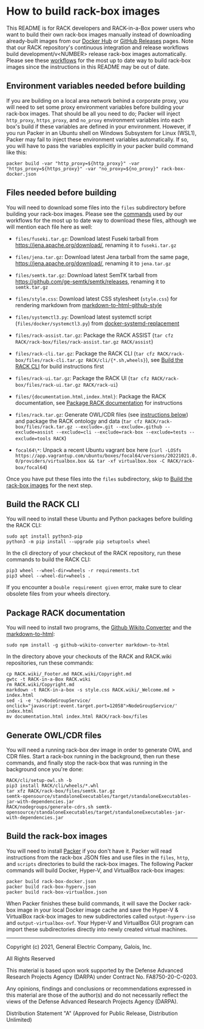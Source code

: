 <!-- markdownlint-disable line-length -->

# How to build rack-box images

This README is for RACK developers and RACK-in-a-Box power users who
want to build their own rack-box images manually instead of
downloading already-built images from our [Docker
Hub](https://hub.docker.com/repository/docker/gehighassurance/rack-box)
or [GitHub
Releases](https://github.com/ge-high-assurance/RACK/releases) pages.
Note that our RACK repository's continuous integration and release
workflows build development/v\<NUMBER\> release rack-box images
automatically.  Please see these [workflows](../.github/workflows) for
the most up to date way to build rack-box images since the
instructions in this README may be out of date.

## Environment variables needed before building

If you are building on a local area network behind a corporate proxy,
you will need to set some proxy environment variables before building
your rack-box images.  That should be all you need to do; Packer will
inject `http_proxy`, `https_proxy`, and `no_proxy` environment
variables into each box's build if these variables are defined in your
environment.  However, if you run Packer in an Ubuntu shell on Windows
Subsystem for Linux (WSL1), Packer may fail to inject these
environment variables automatically.  If so, you will have to pass the
variables explicitly in your packer build command like this:

`packer build -var "http_proxy=${http_proxy}" -var "https_proxy=${https_proxy}" -var "no_proxy=${no_proxy}" rack-box-docker.json`

## Files needed before building

You will need to download some files into the `files` subdirectory
before building your rack-box images.  Please see the
[commands](../.github/workflows/actions/download/action.yml) used by
our workflows for the most up to date way to download these files,
although we will mention each file here as well:

- `files/fuseki.tar.gz`: Download latest Fuseki tarball from
  <https://jena.apache.org/download/>, renaming it to `fuseki.tar.gz`

- `files/jena.tar.gz`: Download latest Jena tarball from the
  same page, <https://jena.apache.org/download/>, renaming it to
  `jena.tar.gz`

- `files/semtk.tar.gz`: Download latest SemTK tarball from
  <https://github.com/ge-semtk/semtk/releases>, renaming it to
  `semtk.tar.gz`

- `files/style.css`: Download latest CSS stylesheet (`style.css`) for
  rendering markdown from
  [markdown-to-html-github-style](https://github.com/KrauseFx/markdown-to-html-github-style)

- `files/systemctl3.py`: Download latest systemctl script
  (`files/docker/systemctl3.py`) from
  [docker-systemd-replacement](https://github.com/gdraheim/docker-systemctl-replacement)

- `files/rack-assist.tar.gz`: Package the RACK ASSIST (`tar cfz
  RACK/rack-box/files/rack-assist.tar.gz RACK/assist`)

- `files/rack-cli.tar.gz`: Package the RACK CLI (`tar cfz
  RACK/rack-box/files/rack-cli.tar.gz
  RACK/cli/{*.sh,wheels}`), see [Build the RACK
  CLI](#Build-the-RACK-CLI) for build instructions first

- `files/rack-ui.tar.gz`: Package the RACK UI (`tar cfz
  RACK/rack-box/files/rack-ui.tar.gz RACK/rack-ui`)

- `files/{documentation.html,index.html}`: Package the RACK
  documentation, see [Package RACK
  documentation](#Package-RACK-documentation) for instructions

- `files/rack.tar.gz`: Generate OWL/CDR files (see [instructions
  below](#Generate-OWL-CDR-files)) and package the RACK ontology and
  data (`tar cfz RACK/rack-box/files/rack.tar.gz --exclude=.git
  --exclude=.github --exclude=assist --exclude=cli --exclude=rack-box
  --exclude=tests --exclude=tools RACK`)

- `focal64\*`: Unpack a recent Ubuntu vagrant box here (`curl -LOSfs
  https://app.vagrantup.com/ubuntu/boxes/focal64/versions/20221021.0.0/providers/virtualbox.box
  && tar -xf virtualbox.box -C RACK/rack-box/focal64`)

Once you have put these files into the `files` subdirectory, skip to
[Build the rack-box images](#Build-the-rack-box-images) for the next
step.

## Build the RACK CLI

You will need to install these Ubuntu and Python packages before
building the RACK CLI:

    sudo apt install python3-pip
    python3 -m pip install --upgrade pip setuptools wheel

In the cli directory of your checkout of the RACK repository, run
these commands to build the RACK CLI:

    pip3 wheel --wheel-dir=wheels -r requirements.txt
    pip3 wheel --wheel-dir=wheels .

If you encounter a `Double requirement given` error, make sure to
clear obsolete files from your wheels directory.

## Package RACK documentation

You will need to install two programs, the [Github Wikito
Converter](https://github.com/yakivmospan/github-wikito-converter) and
the [markdown-to-html](https://github.com/cwjohan/markdown-to-html):

    sudo npm install -g github-wikito-converter markdown-to-html

In the directory above your checkouts of the RACK and RACK.wiki
repositories, run these commands:

    cp RACK.wiki/_Footer.md RACK.wiki/Copyright.md
    gwtc -t RACK-in-a-Box RACK.wiki
    rm RACK.wiki/Copyright.md
    markdown -t RACK-in-a-box -s style.css RACK.wiki/_Welcome.md > index.html
    sed -i -e 's/>NodeGroupService/ onclick="javascript:event.target.port=12058">NodeGroupService/' index.html
    mv documentation.html index.html RACK/rack-box/files

## Generate OWL/CDR files

You will need a running rack-box dev image in order to generate OWL
and CDR files.  Start a rack-box running in the background, then run
these commands, and finally stop the rack-box that was running in the
background once you're done:

    RACK/cli/setup-owl.sh -b
    pip3 install RACK/cli/wheels/*.whl
    tar xfz RACK/rack-box/files/semtk.tar.gz
    semtk-opensource/standaloneExecutables/target/standaloneExecutables-jar-with-dependencies.jar
    RACK/nodegroups/generate-cdrs.sh semtk-opensource/standaloneExecutables/target/standaloneExecutables-jar-with-dependencies.jar

## Build the rack-box images

You will need to install [Packer](https://www.packer.io/) if you don't
have it.  Packer will read instructions from the rack-box JSON files
and use files in the `files`, `http`, and `scripts` directories to
build the rack-box images.  The following Packer commands will build
Docker, Hyper-V, and VirtualBox rack-box images:

    packer build rack-box-docker.json
    packer build rack-box-hyperv.json
    packer build rack-box-virtualbox.json

When Packer finishes these build commands, it will save the Docker
rack-box image in your local Docker image cache and save the Hyper-V &
VirtualBox rack-box images to new subdirectories called
`output-hyperv-iso` and `output-virtualbox-ovf`.  Your Hyper-V and
VirtualBox GUI program can import these subdirectories directly into
newly created virtual machines.

---
Copyright (c) 2021, General Electric Company, Galois, Inc.

All Rights Reserved

This material is based upon work supported by the Defense Advanced Research Projects Agency (DARPA) under Contract No. FA8750-20-C-0203.

Any opinions, findings and conclusions or recommendations expressed in this material are those of the author(s) and do not necessarily reflect the views of the Defense Advanced Research Projects Agency (DARPA).

Distribution Statement "A" (Approved for Public Release, Distribution Unlimited)
